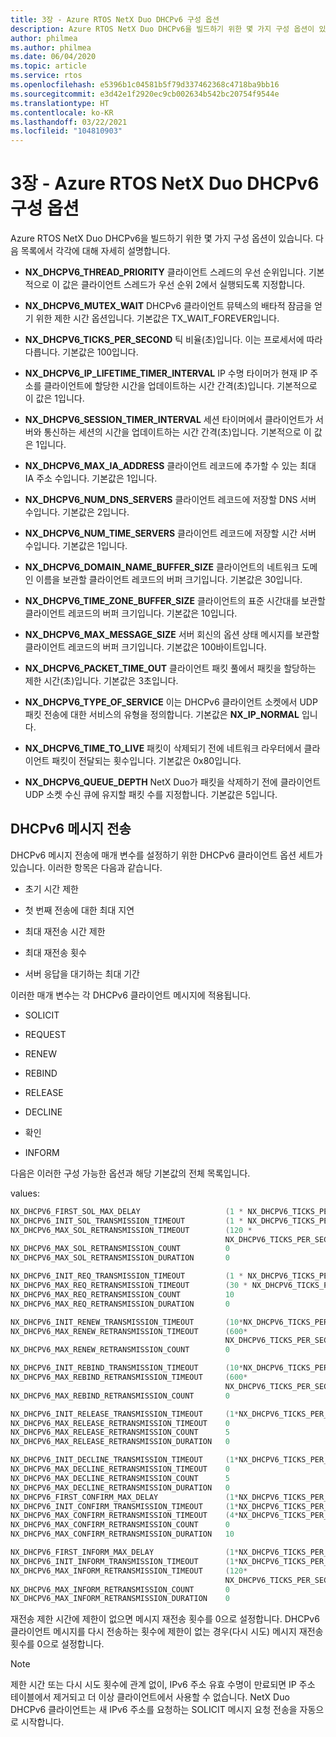 ```yaml
---
title: 3장 - Azure RTOS NetX Duo DHCPv6 구성 옵션
description: Azure RTOS NetX Duo DHCPv6을 빌드하기 위한 몇 가지 구성 옵션이 있습니다.
author: philmea
ms.author: philmea
ms.date: 06/04/2020
ms.topic: article
ms.service: rtos
ms.openlocfilehash: e5396b1c04581b5f79d337462368c4718ba9bb16
ms.sourcegitcommit: e3d42e1f2920ec9cb002634b542bc20754f9544e
ms.translationtype: HT
ms.contentlocale: ko-KR
ms.lasthandoff: 03/22/2021
ms.locfileid: "104810903"
---
```

# <a name="chapter-3---azure-rtos-netx-duo-dhcpv6-configuration-options"></a>3장 - Azure RTOS NetX Duo DHCPv6 구성 옵션

Azure RTOS NetX Duo DHCPv6을 빌드하기 위한 몇 가지 구성 옵션이 있습니다. 다음 목록에서 각각에 대해 자세히 설명합니다.  
  
  
- **NX_DHCPV6_THREAD_PRIORITY** 클라이언트 스레드의 우선 순위입니다. 기본적으로 이 값은 클라이언트 스레드가 우선 순위 2에서 실행되도록 지정합니다.

- **NX_DHCPV6_MUTEX_WAIT** DHCPv6 클라이언트 뮤텍스의 배타적 잠금을 얻기 위한 제한 시간 옵션입니다. 기본값은 TX_WAIT_FOREVER입니다.

- **NX_DHCPV6_TICKS_PER_SECOND** 틱 비율(초)입니다. 이는 프로세서에 따라 다릅니다. 기본값은 100입니다.

- **NX_DHCPV6_IP_LIFETIME_TIMER_INTERVAL** IP 수명 타이머가 현재 IP 주소를 클라이언트에 할당한 시간을 업데이트하는 시간 간격(초)입니다. 기본적으로 이 값은 1입니다.

- **NX_DHCPV6_SESSION_TIMER_INTERVAL** 세션 타이머에서 클라이언트가 서버와 통신하는 세션의 시간을 업데이트하는 시간 간격(초)입니다. 기본적으로 이 값은 1입니다.

- **NX_DHCPV6_MAX_IA_ADDRESS** 클라이언트 레코드에 추가할 수 있는 최대 IA 주소 수입니다. 기본값은 1입니다. 

- **NX_DHCPV6_NUM_DNS_SERVERS** 클라이언트 레코드에 저장할 DNS 서버 수입니다. 기본값은 2입니다.

- **NX_DHCPV6_NUM_TIME_SERVERS** 클라이언트 레코드에 저장할 시간 서버 수입니다. 기본값은 1입니다.

- **NX_DHCPV6_DOMAIN_NAME_BUFFER_SIZE** 클라이언트의 네트워크 도메인 이름을 보관할 클라이언트 레코드의 버퍼 크기입니다. 기본값은 30입니다.

- **NX_DHCPV6_TIME_ZONE_BUFFER_SIZE** 클라이언트의 표준 시간대를 보관할 클라이언트 레코드의 버퍼 크기입니다. 기본값은 10입니다.

- **NX_DHCPV6_MAX_MESSAGE_SIZE** 서버 회신의 옵션 상태 메시지를 보관할 클라이언트 레코드의 버퍼 크기입니다. 기본값은 100바이트입니다.

- **NX_DHCPV6_PACKET_TIME_OUT** 클라이언트 패킷 풀에서 패킷을 할당하는 제한 시간(초)입니다. 기본값은 3초입니다.

- **NX_DHCPV6_TYPE_OF_SERVICE** 이는 DHCPv6 클라이언트 소켓에서 UDP 패킷 전송에 대한 서비스의 유형을 정의합니다. 기본값은 **NX_IP_NORMAL** 입니다.

- **NX_DHCPV6_TIME_TO_LIVE** 패킷이 삭제되기 전에 네트워크 라우터에서 클라이언트 패킷이 전달되는 횟수입니다. 기본값은 0x80입니다.

- **NX_DHCPV6_QUEUE_DEPTH** NetX Duo가 패킷을 삭제하기 전에 클라이언트 UDP 소켓 수신 큐에 유지할 패킷 수를 지정합니다. 기본값은 5입니다.

## <a name="dhcpv6-message-transmission"></a>DHCPv6 메시지 전송

DHCPv6 메시지 전송에 매개 변수를 설정하기 위한 DHCPv6 클라이언트 옵션 세트가 있습니다. 이러한 항목은 다음과 같습니다. 

  - 초기 시간 제한

  - 첫 번째 전송에 대한 최대 지연

  - 최대 재전송 시간 제한 

  - 최대 재전송 횟수 

  - 서버 응답을 대기하는 최대 기간

이러한 매개 변수는 각 DHCPv6 클라이언트 메시지에 적용됩니다.

- SOLICIT

- REQUEST

- RENEW

- REBIND

- RELEASE

- DECLINE

- 확인

- INFORM

다음은 이러한 구성 가능한 옵션과 해당 기본값의 전체 목록입니다. 

values:

```C
NX_DHCPV6_FIRST_SOL_MAX_DELAY                   (1 * NX_DHCPV6_TICKS_PER_SECOND) 
NX_DHCPV6_INIT_SOL_TRANSMISSION_TIMEOUT         (1 * NX_DHCPV6_TICKS_PER_SECOND) 
NX_DHCPV6_MAX_SOL_RETRANSMISSION_TIMEOUT        (120 *
                                                NX_DHCPV6_TICKS_PER_SECOND) 
NX_DHCPV6_MAX_SOL_RETRANSMISSION_COUNT          0
NX_DHCPV6_MAX_SOL_RETRANSMISSION_DURATION       0

NX_DHCPV6_INIT_REQ_TRANSMISSION_TIMEOUT         (1 * NX_DHCPV6_TICKS_PER_SECOND) 
NX_DHCPV6_MAX_REQ_RETRANSMISSION_TIMEOUT        (30 * NX_DHCPV6_TICKS_PER_SECOND) 
NX_DHCPV6_MAX_REQ_RETRANSMISSION_COUNT          10
NX_DHCPV6_MAX_REQ_RETRANSMISSION_DURATION       0

NX_DHCPV6_INIT_RENEW_TRANSMISSION_TIMEOUT       (10*NX_DHCPV6_TICKS_PER_SECOND)     
NX_DHCPV6_MAX_RENEW_RETRANSMISSION_TIMEOUT      (600*   
                                                NX_DHCPV6_TICKS_PER_SECOND)  
NX_DHCPV6_MAX_RENEW_RETRANSMISSION_COUNT        0

NX_DHCPV6_INIT_REBIND_TRANSMISSION_TIMEOUT      (10*NX_DHCPV6_TICKS_PER_SECOND)     
NX_DHCPV6_MAX_REBIND_RETRANSMISSION_TIMEOUT     (600*  
                                                NX_DHCPV6_TICKS_PER_SECOND)  
NX_DHCPV6_MAX_REBIND_RETRANSMISSION_COUNT       0 

NX_DHCPV6_INIT_RELEASE_TRANSMISSION_TIMEOUT     (1*NX_DHCPV6_TICKS_PER_SECOND)
NX_DHCPV6_MAX_RELEASE_RETRANSMISSION_TIMEOUT    0 
NX_DHCPV6_MAX_RELEASE_RETRANSMISSION_COUNT      5  
NX_DHCPV6_MAX_RELEASE_RETRANSMISSION_DURATION   0

NX_DHCPV6_INIT_DECLINE_TRANSMISSION_TIMEOUT     (1*NX_DHCPV6_TICKS_PER_SECOND)
NX_DHCPV6_MAX_DECLINE_RETRANSMISSION_TIMEOUT    0
NX_DHCPV6_MAX_DECLINE_RETRANSMISSION_COUNT      5  
NX_DHCPV6_MAX_DECLINE_RETRANSMISSION_DURATION   0
NX_DHCPV6_FIRST_CONFIRM_MAX_DELAY               (1*NX_DHCPV6_TICKS_PER_SECOND)
NX_DHCPV6_INIT_CONFIRM_TRANSMISSION_TIMEOUT     (1*NX_DHCPV6_TICKS_PER_SECOND)
NX_DHCPV6_MAX_CONFIRM_RETRANSMISSION_TIMEOUT    (4*NX_DHCPV6_TICKS_PER_SECOND)
NX_DHCPV6_MAX_CONFIRM_RETRANSMISSION_COUNT      0  
NX_DHCPV6_MAX_CONFIRM_RETRANSMISSION_DURATION   10

NX_DHCPV6_FIRST_INFORM_MAX_DELAY                (1*NX_DHCPV6_TICKS_PER_SECOND)
NX_DHCPV6_INIT_INFORM_TRANSMISSION_TIMEOUT      (1*NX_DHCPV6_TICKS_PER_SECOND)
NX_DHCPV6_MAX_INFORM_RETRANSMISSION_TIMEOUT     (120*   
                                                NX_DHCPV6_TICKS_PER_SECOND)
NX_DHCPV6_MAX_INFORM_RETRANSMISSION_COUNT       0 
NX_DHCPV6_MAX_INFORM_RETRANSMISSION_DURATION    0
```

재전송 제한 시간에 제한이 없으면 메시지 재전송 횟수를 0으로 설정합니다. DHCPv6 클라이언트 메시지를 다시 전송하는 횟수에 제한이 없는 경우(다시 시도) 메시지 재전송 횟수를 0으로 설정합니다.

> [!NOTE]
> 제한 시간 또는 다시 시도 횟수에 관계 없이, IPv6 주소 유효 수명이 만료되면 IP 주소 테이블에서 제거되고 더 이상 클라이언트에서 사용할 수 없습니다. NetX Duo DHCPv6 클라이언트는 새 IPv6 주소를 요청하는 SOLICIT 메시지 요청 전송을 자동으로 시작합니다.